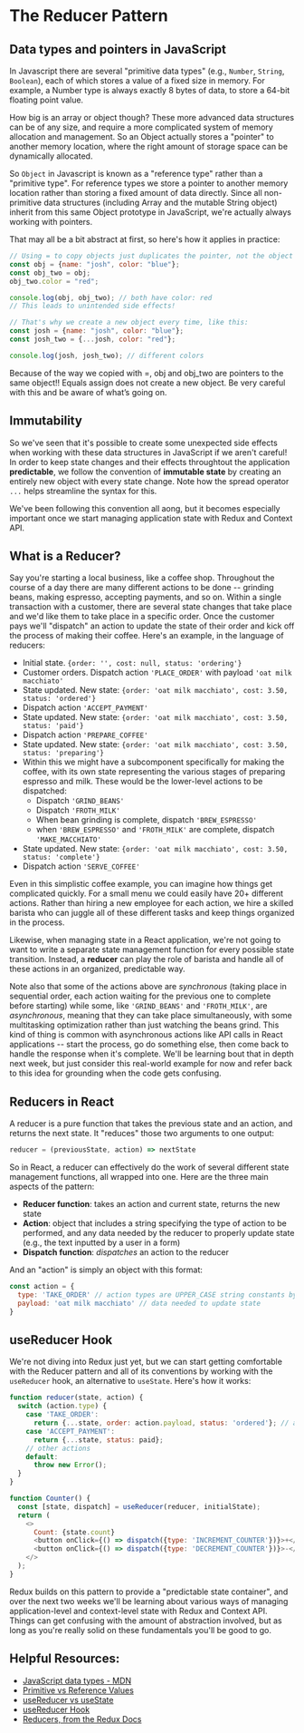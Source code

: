 # The Reducer Pattern

## Data types and pointers in JavaScript
In Javascript there are several "primitive data types" (e.g., `Number`, `String`, `Boolean`), each of which stores a value of a fixed size in memory. For example, a Number type is always exactly 8 bytes of data, to store a 64-bit floating point value.

How big is an array or object though? These more advanced data structures can be of any size, and require a more complicated system of memory allocation and management. So an Object actually stores a "pointer" to another memory location, where the right amount of storage space can be dynamically allocated.

So `Object` in Javascript is known as a "reference type" rather than a "primitive type". For reference types we store a pointer to another memory location rather than storing a fixed amount of data directly. Since all non-primitive data structures (including Array and the mutable String object) inherit from this same Object prototype in JavaScript, we're actually always working with pointers. 

That may all be a bit abstract at first, so here's how it applies in practice:

```javascript
// Using = to copy objects just duplicates the pointer, not the object itself
const obj = {name: "josh", color: "blue"};
const obj_two = obj;
obj_two.color = "red";

console.log(obj, obj_two); // both have color: red
// This leads to unintended side effects! 

// That's why we create a new object every time, like this:
const josh = {name: "josh", color: "blue"};
const josh_two = {...josh, color: "red"};

console.log(josh, josh_two); // different colors
```
Because of the way we copied with =, obj and obj_two are pointers to the same object!! Equals assign does not create a new object. Be very careful with this and be aware of what’s going on.


## Immutability 
So we've seen that it's possible to create some unexpected side effects when working with these data structures in JavaScript if we aren't careful! In order to keep state changes and their effects throughtout the application **predictable**, we follow the convention of **immutable state** by creating an entirely new object with every state change. Note how the spread operator `...` helps streamline the syntax for this.

We've been following this convention all aong, but it becomes especially important once we start managing application state with Redux and Context API. 

## What is a Reducer?
Say you're starting a local business, like a coffee shop. Throughout the course of a day there are many different actions to be done -- grinding beans, making espresso, accepting payments, and so on. Within a single transaction with a customer, there are several state changes that take place and we'd like them to take place in a specific order. Once the customer pays we'll "dispatch" an action to update the state of their order and kick off the process of making their coffee. Here's an example, in the language of reducers:

* Initial state. `{order: '', cost: null, status: 'ordering'}`
* Customer orders. Dispatch action `'PLACE_ORDER'` with payload `'oat milk macchiato'`
* State updated. New state: `{order: 'oat milk macchiato', cost: 3.50, status: 'ordered'}`
* Dispatch action `'ACCEPT_PAYMENT'`
* State updated. New state: `{order: 'oat milk macchiato', cost: 3.50, status: 'paid'}`
* Dispatch action `'PREPARE_COFFEE'`
* State updated. New state: `{order: 'oat milk macchiato', cost: 3.50, status: 'preparing'}`
* Within this we might have a subcomponent specifically for making the coffee, with its own state representing the various stages of preparing espresso and milk. These would be the lower-level actions to be dispatched:
  * Dispatch `'GRIND_BEANS'`
  * Dispatch `'FROTH_MILK'`
  * When bean grinding is complete, dispatch `'BREW_ESPRESSO'`
  * when `'BREW_ESPRESSO'` and `'FROTH_MILK'` are complete, dispatch `'MAKE_MACCHIATO'`
* State updated. New state: `{order: 'oat milk macchiato', cost: 3.50, status: 'complete'}`
* Dispatch action `'SERVE_COFFEE'`

Even in this simplistic coffee example, you can imagine how things get complicated quickly. For a small menu we could easily have 20+ different actions. Rather than hiring a new employee for each action, we hire a skilled barista who can juggle all of these different tasks and keep things organized in the process.

Likewise, when managing state in a React application, we're not going to want to write a separate state management function for every possible state transition. Instead, a **reducer** can play the role of barista and handle all of these actions in an organized, predictable way. 

Note also that some of the actions above are *synchronous* (taking place in sequential order, each action waiting for the previous one to complete before starting) while some, like `'GRIND_BEANS'` and `'FROTH_MILK'`, are *asynchronous*, meaning that they can take place simultaneously, with some multitasking optimization rather than just watching the beans grind. This kind of thing is common with asynchronous actions like API calls in React applications -- start the process, go do something else, then come back to handle the response when it's complete. We'll be learning bout that in depth next week, but just consider this real-world example for now and refer back to this idea for grounding when the code gets confusing.

## Reducers in React
A reducer is a pure function that takes the previous state and an action, and returns the next state. It "reduces" those two arguments to one output:

```javascript
reducer = (previousState, action) => nextState
```

So in React, a reducer can effectively do the work of several different state management functions, all wrapped into one. Here are the three main aspects of the pattern:
* **Reducer function**: takes an action and current state, returns the new state
* **Action**: object that includes a string specifying the type of action to be performed, and any data needed by the reducer to properly update state (e.g., the text inputted by a user in a form)
* **Dispatch function**: *dispatches* an action to the reducer

And an "action" is simply an object with this format:
```javascript
const action = {
  type: 'TAKE_ORDER' // action types are UPPER_CASE string constants by convention
  payload: 'oat milk macchiato' // data needed to update state
}
```

## useReducer Hook
We're not diving into Redux just yet, but we can start getting comfortable with the Reducer pattern and all of its conventions by working with the `useReducer` hook, an alternative to `useState`. Here's how it works:

```javascript
function reducer(state, action) {
  switch (action.type) {
    case 'TAKE_ORDER':
      return {...state, order: action.payload, status: 'ordered'}; // also define order cost here
    case 'ACCEPT_PAYMENT':
      return {...state, status: paid};
    // other actions
    default:
      throw new Error();
  }
}

function Counter() {
  const [state, dispatch] = useReducer(reducer, initialState);
  return (
    <>
      Count: {state.count}
      <button onClick={() => dispatch({type: 'INCREMENT_COUNTER'})}>+</button>
      <button onClick={() => dispatch({type: 'DECREMENT_COUNTER'})}>-</button>
    </>
  );
}
```

Redux builds on this pattern to provide a "predictable state container", and over the next two weeks we'll be learning about various ways of managing application-level and context-level state with Redux and Context API. Things can get confusing with the amount of abstraction involved, but as long as you're really solid on these fundamentals you'll be good to go.

## Helpful Resources:
* [JavaScript data types - MDN](https://developer.mozilla.org/en-US/docs/Web/JavaScript/Data_structures)
* [Primitive vs Reference Values](https://www.javascripttutorial.net/javascript-primitive-vs-reference-values/)
* [useReducer vs useState](https://www.robinwieruch.de/react-usereducer-vs-usestate)
* [useReducer Hook](https://reactjs.org/docs/hooks-reference.html#usereducer)
* [Reducers, from the Redux Docs](https://redux.js.org/basics/reducers)
